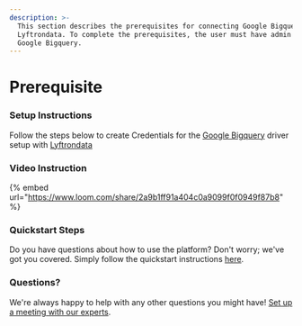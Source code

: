```yaml
---
description: >-
  This section describes the prerequisites for connecting Google Bigquery to
  Lyftrondata. To complete the prerequisites, the user must have admin access to
  Google Bigquery.
---
```


# Prerequisite

### Setup Instructions

Follow the steps below to create Credentials for the [Google Bigquery](https://www.lyftrondata.com/integration/data-warehouse/google-bigquery/) driver setup with [Lyftrondata](https://www.lyftrondata.com)

### Video Instruction

{% embed url="https://www.loom.com/share/2a9b1ff91a404c0a9099f0f0949f87b8" %}

### Quickstart Steps

Do you have questions about how to use the platform? Don't worry; we've got you covered. Simply follow the quickstart instructions [here](./).

### Questions? <a href="#questions" id="questions"></a>

We're always happy to help with any other questions you might have! [Set up a meeting with our experts](https://www.lyftrondata.com/book-a-meeting/).

